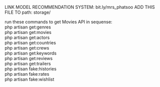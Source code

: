 LINK MODEL RECOMMENDATION SYSTEM: bit.ly/mrs_phatsoo
ADD THIS FILE TO path: storage/

run these commands to get Movies API in sequense:
    <br>php artisan get:genres
    <br>php artisan get:movies
    <br>php artisan get:actors
    <br>php artisan get:countries
    <br>php artisan get:crews
    <br>php artisan get:keywords
    <br>php artisan get:reviews
    <br>php artisan get:trailers
    <br>php artisan fake:histories
    <br>php artisan fake:rates
    <br>php artisan fake:wishlist
